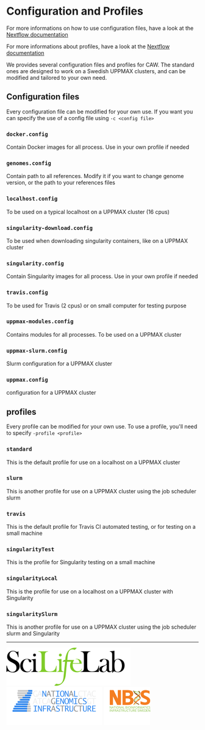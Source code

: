 # Configuration and Profiles

For more informations on how to use configuration files, have a look at the [Nextflow documentation](https://www.nextflow.io/docs/latest/config.html)

For more informations about profiles, have a look at the [Nextflow documentation](https://www.nextflow.io/docs/latest/config.html#config-profiles)

We provides several configuration files and profiles for CAW. The standard ones are designed to work on a Swedish UPPMAX clusters, and can be modified and tailored to your own need.

## Configuration files

Every configuration file can be modified for your own use. If you want you can specify the use of a config file using `-c <config file>`

### `docker.config`

Contain Docker images for all process. Use in your own profile if needed

### `genomes.config`

Contain path to all references. Modify it if you want to change genome version, or the path to your references files

### `localhost.config`

To be used on a typical localhost on a UPPMAX cluster (16 cpus)

### `singularity-download.config`

To be used when downloading singularity containers, like on a UPPMAX cluster

### `singularity.config`

Contain Singularity images for all process. Use in your own profile if needed

### `travis.config`

To be used for Travis (2 cpus) or on small computer for testing purpose

### `uppmax-modules.config`

Contains modules for all processes. To be used on a UPPMAX cluster

### `uppmax-slurm.config`

Slurm configuration for a UPPMAX cluster

### `uppmax.config`

configuration for a UPPMAX cluster

## profiles

Every profile can be modified for your own use. To use a profile, you'll need to specify `-profile <profile>`

### `standard`

This is the default profile for use on a localhost on a UPPMAX cluster

### `slurm`

This is another profile for use on a UPPMAX cluster using the job scheduler slurm

### `travis`

This is the default profile for Travis CI automated testing, or for testing on a small machine

### `singularityTest`

This is the profile for Singularity testing on a small machine

### `singularityLocal`

This is the profile for use on a localhost on a UPPMAX cluster with Singularity

### `singularitySlurm`

This is another profile for use on a UPPMAX cluster using the job scheduler slurm and Singularity


--------------------------------------------------------------------------------

[![](images/SciLifeLab_logo.png "SciLifeLab")][scilifelab-link]
[![](images/NGI_logo.png "NGI")][ngi-link]
[![](images/NBIS_logo.png "NBIS")][nbis-link]

[nbis-link]: https://www.nbis.se/
[ngi-link]: https://ngisweden.scilifelab.se/
[scilifelab-link]: https://www.scilifelab.se/
